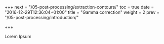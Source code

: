 +++
next = "/05-post-processing/extraction-contours/"
toc = true
date = "2016-12-29T12:36:04+01:00"
title = "Gamma correction"
weight = 2
prev = "/05-post-processing/introduction/"

+++

Lorem Ipsum
